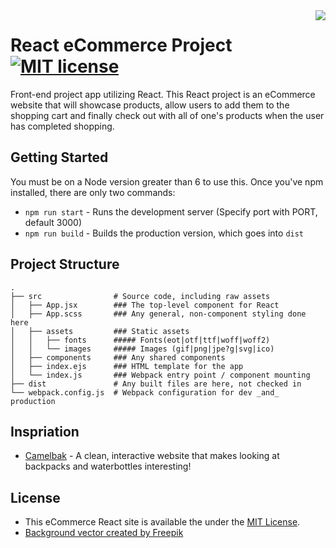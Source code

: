 <img src="commerce.jgp" align="right" />

# React eCommerce Project [![MIT license](https://img.shields.io/badge/license-MIT-blue.svg)](https://raw.githubusercontent.com/samirdhebar/Price-Buzz/master/LICENSE.md)
Front-end project app utilizing React. This React project is an eCommerce website that will showcase products, allow users to add them to the shopping cart and finally check out with all of one's products when the user has completed shopping.

## Getting Started

You must be on a Node version greater than 6 to use this. Once you've npm
installed, there are only two commands:

* `npm run start` - Runs the development server (Specify port with PORT, default 3000)
* `npm run build` - Builds the production version, which goes into `dist`

## Project Structure

```
.
├── src                # Source code, including raw assets
│   ├── App.jsx        ### The top-level component for React
│   ├── App.scss       ### Any general, non-component styling done here
│   ├── assets         ### Static assets
│   │   ├── fonts      ##### Fonts(eot|otf|ttf|woff|woff2)
│   │   └── images     ##### Images (gif|png|jpe?g|svg|ico)
│   ├── components     ### Any shared components
│   ├── index.ejs      ### HTML template for the app
│   └── index.js       ### Webpack entry point / component mounting
├── dist               # Any built files are here, not checked in
└── webpack.config.js  # Webpack configuration for dev _and_ production
```

## Inspriation
* [Camelbak](https://www.camelbak.com/) - A clean, interactive website that makes looking at backpacks and waterbottles interesting!

## License
* This eCommerce React site is available the under the [MIT License](https://github.com/samirdhebar/Price-Buzz/blob/master/LICENSE.md).
* <a href="http://www.freepik.com/free-photos-vectors/background">Background vector created by Freepik</a>
